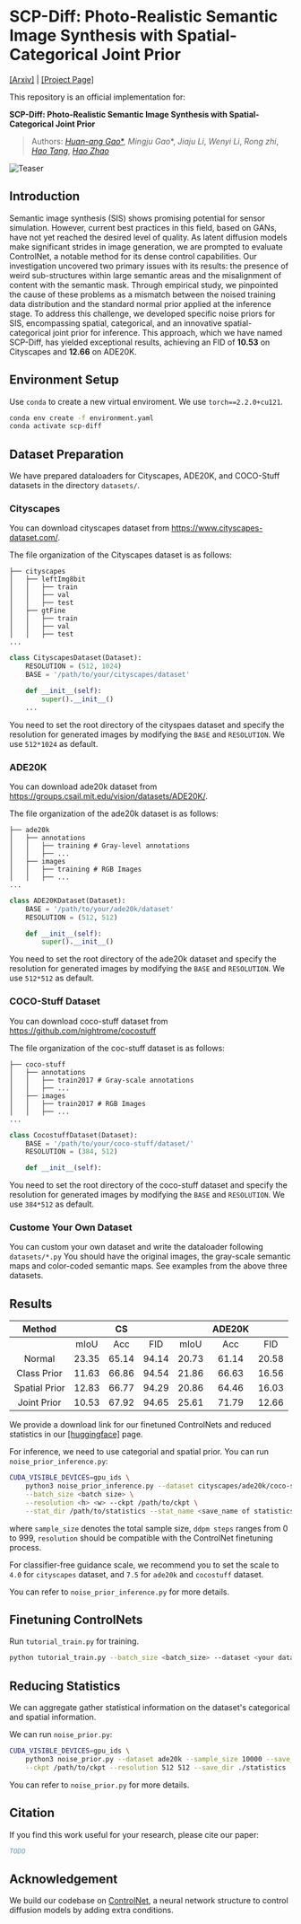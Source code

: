 # SCP-Diff: Photo-Realistic Semantic Image Synthesis with Spatial-Categorical Joint Prior

[[Arxiv]](TODO) | [[Project Page]](https://air-discover.github.io/)

This repository is an official implementation for:

**SCP-Diff: Photo-Realistic Semantic Image Synthesis with Spatial-Categorical Joint Prior**

> Authors:  [_Huan-ang Gao_*](https://c7w.tech/about/), _Mingju Gao_*, _Jiaju Li_, _Wenyi Li_, _Rong zhi_, [_Hao Tang_](https://ha0tang.github.io/), [_Hao Zhao_](https://sites.google.com/view/fromandto)

![Teaser](images/Teaser_cs.jpg)

## Introduction
Semantic image synthesis (SIS) shows promising potential for sensor simulation. However, current best practices in this field, based on GANs, have not yet reached the desired level of quality. As latent diffusion models make significant strides in image generation, we are prompted to evaluate ControlNet, a notable method for its dense control capabilities. Our investigation uncovered two primary issues with its results: the presence of weird sub-structures within large semantic areas and the misalignment of content with the semantic mask. Through empirical study, we pinpointed the cause of these problems as a mismatch between the noised training data distribution and the standard normal prior applied at the inference stage. To address this challenge, we developed specific noise priors for SIS, encompassing spatial, categorical, and an innovative spatial-categorical joint prior for inference. This approach, which we have named SCP-Diff, has yielded exceptional results, achieving an FID of **10.53** on Cityscapes and **12.66** on ADE20K.

## Environment Setup
Use `conda` to create a new virtual enviroment. We use `torch==2.2.0+cu121`.
```bash
conda env create -f environment.yaml
conda activate scp-diff
```

## Dataset Preparation
We have prepared dataloaders for Cityscapes, ADE20K, and COCO-Stuff datasets in the directory `datasets/`.

### Cityscapes
You can download cityscapes dataset from https://www.cityscapes-dataset.com/.

The file organization of the Cityscapes dataset is as follows:
```
├── cityscapes
│   ├── leftImg8bit
│   │   ├── train
│   │   ├── val
│   │   ├── test
│   ├── gtFine
│   │   ├── train
│   │   ├── val
│   │   ├── test
...
```  

```python
class CityscapesDataset(Dataset):
    RESOLUTION = (512, 1024)
    BASE = '/path/to/your/cityscapes/dataset'

    def __init__(self):
        super().__init__()
    ...
```
You need to set the root directory of the cityspaes dataset and specify the resolution for generated images by modifying the `BASE` and `RESOLUTION`. We use `512*1024` as default.

### ADE20K
You can download ade20k dataset from https://groups.csail.mit.edu/vision/datasets/ADE20K/.

The file organization of the ade20k dataset is as follows:
```
├── ade20k
│   ├── annotations
│   │   ├── training # Gray-level annotations
│   │   ├── ...
│   ├── images
│   │   ├── training # RGB Images
│   │   ├── ...
...
```  
```python
class ADE20KDataset(Dataset):
    BASE = '/path/to/your/ade20k/dataset'
    RESOLUTION = (512, 512) 

    def __init__(self):
        super().__init__()
```

You need to set the root directory of the ade20k dataset and specify the resolution for generated images by modifying the `BASE` and `RESOLUTION`. We use `512*512` as default.

### COCO-Stuff Dataset
You can download coco-stuff dataset from https://github.com/nightrome/cocostuff

The file organization of the coc-stuff dataset is as follows:
```
├── coco-stuff
│   ├── annotations
│   │   ├── train2017 # Gray-scale annotations
│   │   ├── ...
│   ├── images
│   │   ├── train2017 # RGB Images
│   │   ├── ...
...
```  

```Python
class CocostuffDataset(Dataset):
    BASE = '/path/to/your/coco-stuff/dataset/'
    RESOLUTION = (384, 512) 

    def __init__(self):
```

You need to set the root directory of the coco-stuff dataset and specify the resolution for generated images by modifying the `BASE` and `RESOLUTION`. We use `384*512` as default.

### Custome Your Own Dataset
You can custom your own dataset and write the dataloader following `datasets/*.py` You should have the original images, the gray-scale semantic maps and color-coded semantic maps. See examples from the above three datasets.

## Results

|Method| |CS| | |ADE20K| |
|:----:|:----:|:----:|:----:|:----:|:----:|:----:|
| |mIoU|Acc|FID|mIoU|Acc|FID|
|Normal|23.35|65.14|94.14|20.73|61.14|20.58|
|Class Prior|11.63|66.86|94.54|21.86|66.63|16.56|
|Spatial Prior|12.83|66.77|94.29|20.86|64.46|16.03|
|Joint Prior|10.53|67.92|94.65|25.61|71.79|12.66|

We provide a download link for our finetuned ControlNets and reduced statistics in our [[huggingface]](https://huggingface.co/c7w/SCP-Diff/tree/main) page.

For inference, we need to use categorial and spatial prior. You can run `noise_prior_inference.py`:
```bash
CUDA_VISIBLE_DEVICES=gpu_ids \
    python3 noise_prior_inference.py --dataset cityscapes/ade20k/coco-stuff --sample_size <inference samples> --diffusion_steps <ddpm steps> --seed 4 --save_dir /path/to/save/infer/results \
    --batch_size <batch size> \
    --resolution <h> <w> --ckpt /path/to/ckpt \
    --stat_dir /path/to/statistics --stat_name <save_name of statistics> --scale <guidance scale>
```
where `sample_size` denotes the total sample size, `ddpm steps` ranges from 0 to 999, `resolution` should be compatible with the ControlNet finetuning process.

For classifier-free guidance scale, we recommend you to set the scale to `4.0` for `cityscapes` dataset, and `7.5` for `ade20k` and `cocostuff` dataset.

You can refer to `noise_prior_inference.py` for more details.


## Finetuning ControlNets
Run `tutorial_train.py` for training.
```bash
python tutorial_train.py --batch_size <batch_size> --dataset <your dataset> --default_root_dir <log_root_dir> --gpus gpu_ids --resume_path <resume file path>
```

## Reducing Statistics
We can aggregate gather statistical information on the dataset's categorical and spatial information.

We can run `noise_prior.py`:
```bash
CUDA_VISIBLE_DEVICES=gpu_ids \
    python3 noise_prior.py --dataset ade20k --sample_size 10000 --save_name ade20k_10000 \
    --ckpt /path/to/ckpt --resolution 512 512 --save_dir ./statistics
```

You can refer to `noise_prior.py` for more details.

## Citation
If you find this work useful for your research, please cite our paper:
```bibtex
TODO
```

## Acknowledgement
We build our codebase on [ControlNet](https://github.com/lllyasviel/ControlNet), a neural network structure to control diffusion models by adding extra conditions.
